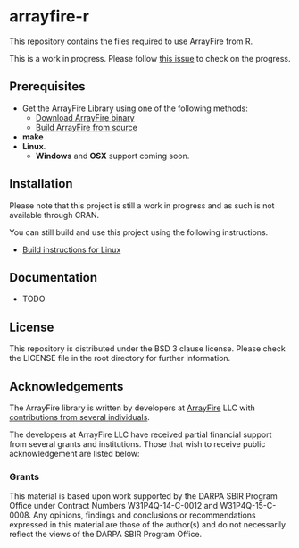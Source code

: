 # arrayfire-r

This repository contains the files required to use ArrayFire from R.

This is a work in progress. Please follow [this issue](https://github.com/arrayfire/arrayfire-r/issues/7) to check on the progress.

## Prerequisites

- Get the ArrayFire Library using one of the following methods:
    - [Download ArrayFire binary](http://arrayfire.com/download/)
    - [Build ArrayFire from source](https://github.com/arrayfire/arrayfire)
- **make**
- **Linux**.
    - **Windows** and **OSX** support coming soon.

## Installation

Please note that this project is still a work in progress and as such is not available through CRAN.

You can still build and use this project using the following instructions.

- [Build instructions for Linux](https://github.com/arrayfire/arrayfire-r/wiki/Installation-instructions-for-Linx)

## Documentation
- TODO

## License

This repository is distributed under the BSD 3 clause license. Please check the LICENSE file in the root directory for further information.

## Acknowledgements

The ArrayFire library is written by developers at [ArrayFire](http://arrayfire.com) LLC
with [contributions from several individuals](https://github.com/arrayfire/arrayfire_python/graphs/contributors).

The developers at ArrayFire LLC have received partial financial support
from several grants and institutions. Those that wish to receive public
acknowledgement are listed below:

<!--
The following section contains acknowledgements for grant funding. In most
circumstances, the specific phrasing of the text is mandated by the grant
provider. Thus these acknowledgements must remain intact without modification.
-->

### Grants

This material is based upon work supported by the DARPA SBIR Program Office
under Contract Numbers W31P4Q-14-C-0012 and W31P4Q-15-C-0008.
Any opinions, findings and conclusions or recommendations expressed in this
material are those of the author(s) and do not necessarily reflect the views of
the DARPA SBIR Program Office.
